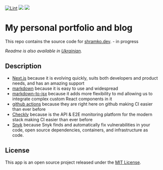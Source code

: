 [![Lint](https://github.com/Shramkoweb/Portfolio/actions/workflows/lint.yml/badge.svg)](https://github.com/Shramkoweb/Portfolio/actions/workflows/lint.yml)
![](https://api.checklyhq.com/v1/badges/checks/1c47f38a-59e0-440b-bd58-dbf381c58f4d?style=flat-square&theme=dark)
![](https://api.checklyhq.com/v1/badges/checks/1c47f38a-59e0-440b-bd58-dbf381c58f4d?style=flat&theme=dark&responseTime=true)


# My personal portfolio and blog

This repo contains the source code for [shramko.dev](https://shramko.dev). - in progress

*Readme is also available in [Ukrainian](README.ua.md).*

## Description

- [Next.js](https://nextjs.org/)
  because it is evolving quickly, suits both developers and product needs, and has an amazing support
- [markdown](https://www.markdownguide.org/)
  because it is easy to use and widespread
- [markdown-to-jsx](https://probablyup.com/markdown-to-jsx/)
  because it adds more flexibility to md allowing us to integrate complex custom React components in it
- [github actions](https://github.com/features/actions)
  because they are right here on github making CI easier than ever before
- [Checkly](https://www.checklyhq.com/)
  because is the API & E2E monitoring platform for the modern stack making CI easier than ever before
- [Snyk](https://snyk.io/)
  because Snyk finds and automatically fix vulnerabilities in your code, open source dependencies, containers, and infrastructure as code.


## License
This app is an open source project released under the [MIT License](https://github.com/Shramkoweb/Portfolio/blob/develop/LICENSE).
